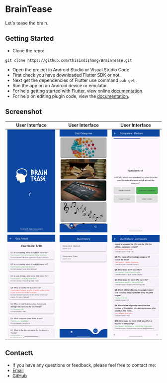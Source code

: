 # BrainTease
Let's tease the brain.

## Getting Started
* Clone the repo:
```
git clone https://github.com/thisisdishang/BrainTease.git
```
* Open the project in Android Studio or Visual Studio Code.
* First check you have downloaded Flutter SDK or not.
* Next get the dependencies of Flutter use command `pub get` .
* Run the app on an Android device or emulator.
* For help getting started with Flutter, view online [documentation](http://flutter.io/).
* For help on editing plugin code, view the [documentation](https://flutter.io/platform-plugins/#edit-code).

## Screenshot
| User Interface                | User Interface                | User Interface                |
| ----------------------------- | ----------------------------- | ----------------------------- |
| ![](/assets/screenshot/1.png) | ![](/assets/screenshot/2.png) | ![](/assets/screenshot/3.png) |
| ![](/assets/screenshot/4.png) | ![](/assets/screenshot/5.png) | ![](/assets/screenshot/6.png) |

## Contact📞
* If you have any questions or feedback, please feel free to contact me:
* [Email](mailto:dishangkumararana@gmail.com)
* [GitHub](https://github.com/thisisdishang)
